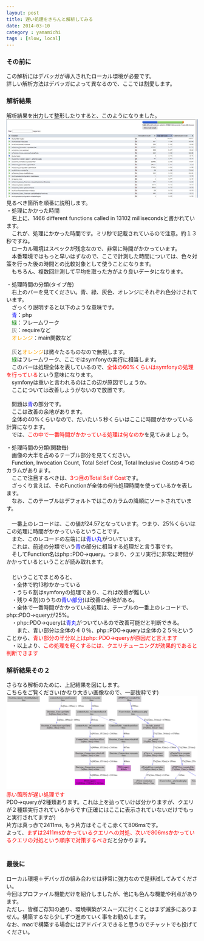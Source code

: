 ```yaml
---
layout: post
title: 遅い処理をきちんと解析してみる
date: 2014-03-10
category : yamamichi
tags : [slow, local]
---
```


### その前に
この解析にはデバッガが導入されたローカル環境が必要です。<br />
詳しい解析方法はデバッガによって異なるので、ここでは割愛します。<br />

### 解析結果
解析結果を出力して整形したりすると、このようになりました。<br />
![解析結果その１](/images/yamamichi/slowProcess01.jpg)
<br />
見るべき箇所を順番に説明します。<br />
・処理にかかった時間<br />
　右上に、1466 different functions called in 13102 millisecondsと書かれています。<br />
　これが、処理にかかった時間です。ミリ秒で記載されているので注意。約１３秒ですね。<br />
　ローカル環境はスペックが残念なので、非常に時間がかかっています。<br />
　本番環境ではもっと早いはずなので、ここで計測した時間については、色々対策を行った後の時間との比較対象として使うことになります。<br />
　もちろん、複数回計測して平均を取った方がより良いデータになります。<br />

・処理時間の分類(タイプ毎)<br />
　右上のバーを見てください。青、緑、灰色、オレンジにそれぞれ色分けされています。<br />
　ざっくり説明すると以下のような意味です。<br />
　<font color = "blue">青</font>：php<br />
　<font color = "green">緑</font>：フレームワーク<br />
　<font color = "gray">灰</font>：requireなど<br />
　<font color = "orange">オレンジ</font>：main関数など<br />
  <br />
　<font color = "gray">灰</font>と<font color = "orange">オレンジ</font>は微々たるものなので無視します。<br />
　<font color = "green">緑</font>はフレームワーク、ここではsymfonyの実行に相当します。<br />
　このバーは処理全体を表しているので、<font color = "red">全体の60%くらいはsymfonyの処理を行っている</font>という意味になります。<br />
　symfonyは重いと言われるのはこの辺が原因でしょうか。<br />
　ここについては改善しようがないので放置です。<br />
  <br />
　問題は<font color = "blue">青</font>の部分です。<br />
　ここは改善の余地があります。<br />
　全体の40%くらいなので、だいたい５秒くらいはここに時間がかかっている計算になります。<br />
　では、<font color = "red">この中で一番時間がかかっている処理は何なのか</font>を見てみましょう。<br />

・処理時間の分類(関数毎)<br />
　画像の大半を占めるテーブル部分を見てください。<br />
　Function, Invocation Count, Total Selef Cost, Total Inclusive Costの４つのカラムがあります。<br />
　ここで注目するべきは、<font color = "red">3つ目のTotal Self Cost</font>です。<br />
　ざっくり言えば、そのFunctionが全体の何％処理時間を使っているかを表します。<br />
　なお、このテーブルはデフォルトではこのカラムの降順にソートされています。<br />
　<br />
　一番上のレコードは、この値が24.57となっています。つまり、25%くらいはこの処理に時間がかかっているということです。<br />
　また、このレコードの左端には<font color = "blue">青い丸</font>がついています。<br />
　これは、前述の分類でいう<font color = "blue">青</font>の部分に相当する処理だと言う事です。<br />
　そしてFunction名はphp::PDO->query。つまり、クエリ実行に非常に時間がかかっているということが読み取れます。<br />
　<br />
　ということでまとめると、<br />
　・全体で約13秒かかっている<br />
　・うち６割はsymfonyの処理であり、これは改善が難しい<br />
　・残り４割(のうちの<font color = "blue">青い部分</font>)は改善の余地がある。<br />
　・全体で一番時間がかかっている処理は、テーブルの一番上のレコードで、php::PDO->queryが25%。<br />
　・php::PDO->queryは<font color = "blue">青丸</font>がついているので改善可能だと判断できる。<br />
　　また、青い部分は全体の４０％、php::PDO->queryは全体の２５％ということから、<font color = "red">青い部分の半分以上はphp::PDO->queryが原因だと言えます</font><br />
　・以上より、<font color = "red">この処理を軽くするには、クエリチューニングが効果的であると判断できます</font><br />

### 解析結果その２
さらなる解析のために、上記結果を図にします。<br />
こちらをご覧ください(かなり大きい画像なので、一部抜粋です)<br />
![解析結果その2](/images/yamamichi/slowProcess02.jpg)
<br />
<font color = "red">赤い箇所が遅い処理です</font><br />
PDO->queryが2種類あります。これは上を辿っていけば分かりますが、クエリが２種類実行されているからです(正確にはここに表示されていないだけでもっと実行されてますが)<br />
片方は真っ赤で2411ms, もう片方はそこそこ赤くて806msです。<br />
よって、<font color = "red">まずは2411msかかっているクエリへの対処、次いで806msかかっているクエリの対処という順序で対策するべき</font>だと分かります。<br />
<br />


### 最後に
ローカル環境＋デバッガの組み合わせは非常に強力なので是非試してみてください。<br />
今回はプロファイル機能だけを紹介しましたが、他にも色んな機能や利点があります。<br />
ただし、皆様ご存知の通り、環境構築がスムーズに行くことはまず滅多にありません。構築するなら少しずつ進めていく事をお勧めします。<br />
なお、macで構築する場合にはアドバイスできると思うのでチャットでも投げてください。<br />
